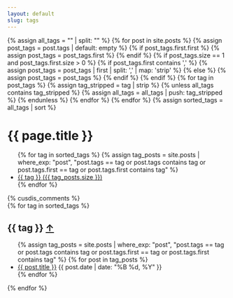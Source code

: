 ```yaml
---
layout: default
slug: tags
---
```


{% assign all_tags = "" | split: "" %}
{% for post in site.posts %}
  {% assign post_tags = post.tags | default: empty %}
  {% if post_tags.first.first %}
    {% assign post_tags = post_tags.first %}
  {% endif %}
  {% if post_tags.size == 1 and post_tags.first.size > 0 %}
    {% if post_tags.first contains ',' %}
      {% assign post_tags = post_tags | first | split: ',' | map: 'strip' %}
    {% else %}
      {% assign post_tags = post_tags %}
    {% endif %}
  {% endif %}
  {% for tag in post_tags %}
    {% assign tag_stripped = tag | strip %}
    {% unless all_tags contains tag_stripped %}
      {% assign all_tags = all_tags | push: tag_stripped %}
    {% endunless %}
  {% endfor %}
{% endfor %}
{% assign sorted_tags = all_tags | sort %}

<div class="tag-page">
  <h1>{{ page.title }}</h1>

  <ul class="tag-list" aria-label="List of all tags">
    {% for tag in sorted_tags %}
      {% assign tag_posts = site.posts | where_exp: "post", "post.tags == tag or post.tags contains tag or post.tags.first == tag or post.tags.first contains tag" %}
      <li>
        <a href="#{{ tag | slugify }}" aria-label="Tag {{ tag }} with {{ tag_posts.size }} posts">
          {{ tag }} ({{ tag_posts.size }})
        </a>
      </li>
    {% endfor %}
  </ul>
  {% cusdis_comments %}
  <div class="tagged-posts">
    {% for tag in sorted_tags %}
      <section id="{{ tag | slugify }}" aria-labelledby="{{ tag | slugify }}-heading">
        <h2 id="{{ tag | slugify }}-heading">
          {{ tag }}
          <a href="#" class="back-to-top" aria-label="Back to top">&uarr;</a>
        </h2>
        <ul>
          {% assign tag_posts = site.posts | where_exp: "post", "post.tags == tag or post.tags contains tag or post.tags.first == tag or post.tags.first contains tag" %}
          {% for post in tag_posts %}
            <li>
              <a href="{{ post.url | relative_url }}">{{ post.title }}</a>
              <time datetime="{{ post.date | date_to_xmlschema }}">{{ post.date | date: "%B %d, %Y" }}</time>
            </li>
          {% endfor %}
        </ul>        
      </section>
    {% endfor %}
  </div>
</div>

<script>
  document.addEventListener('DOMContentLoaded', function() {
    const tagLinks = document.querySelectorAll('.tag-list a');
    const backToTopLinks = document.querySelectorAll('.back-to-top');
    
    function smoothScroll(target, duration = 300) {
      const targetPosition = target.getBoundingClientRect().top + window.pageYOffset;
      const startPosition = window.pageYOffset;
      const distance = targetPosition - startPosition;
      let startTime = null;

      function animation(currentTime) {
        if (startTime === null) startTime = currentTime;
        const timeElapsed = currentTime - startTime;
        const run = ease(timeElapsed, startPosition, distance, duration);
        window.scrollTo(0, run);
        if (timeElapsed < duration) requestAnimationFrame(animation);
      }

      function ease(t, b, c, d) {
        t /= d / 2;
        if (t < 1) return c / 2 * t * t + b;
        t--;
        return -c / 2 * (t * (t - 2) - 1) + b;
      }

      requestAnimationFrame(animation);
    }

    tagLinks.forEach(link => {
      link.addEventListener('click', function(e) {
        e.preventDefault();
        const targetId = this.getAttribute('href');
        const targetElement = document.querySelector(targetId);
        if (targetElement) {
          smoothScroll(targetElement);
          history.pushState(null, '', targetId);
        }
      });
    });

    backToTopLinks.forEach(link => {
      link.addEventListener('click', function(e) {
        e.preventDefault();
        smoothScroll(document.body);
        history.pushState(null, '', '#');
      });
    });
  });
</script>
